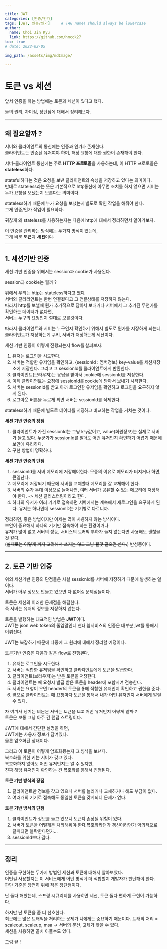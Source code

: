 ```yaml
---

title: JWT
categories: [인증/인가]
tags: [JWT, 인증/인가]     # TAG names should always be lowercase
author:
  name: Choi Jin Kyu
  link: https://github.com/hmcck27
toc: true
# date: 2022-02-05

img_path: /assets/img/mdImage/

---
```



# 토큰 vs 세션

앞서 인증을 하는 방법에는 토큰과 세션이 있다고 했다.  

둘의 원리, 차이점, 장단점에 대해서 정리해보자.  

---

## 왜 필요할까 ?

서버와 클라이언트의 통신에는 인증과 인가가 존재한다.  
클라이언트는 인증된 유저여야 하며, 해당 요청에 대한 권한이 존재해야 한다.    

서버-클라이언트 통신에는 주로 **HTTP 프로토콜**을 사용하는데, 이 HTTP 프로토콜은 **stateless**하다.  

stateful하다는 것은 요청을 보낸 클라이언트의 속성을 저장하고 있다는 의미이다.  
반대로 stateless라는 뜻은 기본적으로 http통신에 아무런 조치를 하지 않으면 서버는 누가 요청을 보냈는지 모른다는 의미이다.  

stateless하기 때문에 누가 요청을 보냈는지 별도로 확인 작업을 해줘야 한다.  
그게 인증/인가 작업이 필요하다.  

귀찮게 왜 stateless를 사용하는지는 다음에 http에 대해서 정리하면서 알아가보자.  

이 인증을 관리하는 방식에는 두가지 방식이 있는데,  
그게 바로 **토큰**과 **세션**이다.

---

## 1. 세션기반 인증

세션 기반 인증을 위해서는 session과 cookie가 사용된다.  

session과 cookie는 뭘까 ?  

위에서 우리는 http는 stateless하다고 했다.  
서버와 클라리언트는 한번 연결됬다고 그 연결상태를 저장하지 않는다.  
따라서 http를 보낼때 뭔가 추가적으로 담아서 보내거나 서버에서 그 추가된 무언가를 확인하는 데이터가 없다면,  
서버는 누구의 요청인지 절대로 모를것이다.  

따라서 클라이언트와 서버는 누구인지 확인하기 위해서 별도로 뭔가를 저장하게 되는데,  
클라이언트가 저장하는게 쿠키, 서버가 저장하는게 세션이다.  

세션 기반 인증이 어떻게 진행되는지 flow를 살펴보자.  

1. 유저는 로그인을 시도한다.
2. 서버는 적합한 유저임을 확인하고, {sessionId : 멤버정보} key-value를 세션저장소에 저장한다. 그리고 그 sessionId를 클라이언트에게 반환한다.    
3. 클라이언트(브라우저)는 응답을 받아서 cookie에 sessionId를 저장한다.  
4. 이제 클라이언트는 요청에 sessionId를 cookie에 담아서 보내기 시작한다.
5. 서버는 sessionId를 받고 아까 로그인한 유저임을 확인하고 로그인을 요구하지 않게 된다.  
6. 로그아웃 버튼을 누르게 되면 서버는 sessionId를 삭제한다. 

stateless하기 때문에 별도로 데이터를 저장하고 비교하는 작업을 거치는 것이다.

**세션 기반 인증의 장점**  
1. 클라이언트가 가진 sessionId는 그냥 key값이고, value(회원정보)는 실제로 서버가 들고 있다. 누군가가 sessionId를 알아도 어떤 유저인지 확인하기 어렵기 때문에 보안에 유리하다.
2. 구현 방법이 명확하다. 

**세션 기반 인증의 단점**
1. sessionId를 서버 메모리에 저장해야한다. 모종의 이유로 메모리가 터지거나 하면, 큰일난다.
2. 메모리에 저장되기 때문에 서버를 교체할때 메모리를 잘 교체해야 한다.
3. 서버의 수가 두대 이상으로 늘어나면, 여러 서버가 공유할 수 있는 메모리에 저장해야 한다. -> 세션 클러스터링이라고 한다.  
4. 하나의 유저가 여러 기기로 접속하면 서버에서는 계속해서 재로그인을 요구하게 된다. 유저는 하나인데 sessionID는 기기별로 다르니까.

정리하면, 좋은 방법이지만 이제는 많이 사용하지 않는 방식이다.   
보안이 중요해서 하나의 기기만 접속해야 하는 환경이거나   
유저가 많이 없고 서버의 성능, 서비스의 트래픽 부하가 늘지 않는다면 사용해도 괜찮을것 같다.  
(~~실제로는 이렇게 까지 고려해서 쓰지는 않고 그냥 될것 같으면 쓴다.~~) 반성중이다.

---

## 2. 토큰 기반 인증

위의 세션기반 인증의 단점들은 사실 sessionId를 서버에 저장하기 때문에 발생하는 일이다.  
서버가 아무 정보도 안들고 있으면 다 없어질 문제점들이다.  

토큰은 세션의 이러한 문제점을 해결한다.  
즉 서버는 유저의 정보를 저장하지 않는다.  

토큰을 발행하는 대표적인 방법은 **JWT**이다.  
JWT는 json web token의 줄임말인데 현대 웹서비스의 인증은 대부분 jwt를 통해서 이뤄진다.  

JWT는 복잡하기 때문에 나중에 그 원리에 대해서 정리할 예정이다.  

토큰기반 인증은 다음과 같은 flow로 진행횐다.  

1. 유저는 로그인을 시도한다.
2. 서버는 적합한 유저임을 확인하고 클라이언트에게 토큰을 발급한다.
3. 클라이언트(브라우저)는 받은 토큰을 저장한다.
4. 클라이언트는 매 요청시 발급 받은 토큰을 header에 포함시켜 전송한다.  
5. 서버는 요청이 오면 header의 토큰을 통해 적합한 유저인지 확인하고 권한을 준다.  
6. 앞으로 클라이언트는 매 요청마다 토큰을 통해서 내가 어떤 유저인지 서버에게 알릴 수 있다.

자 여기서 생기는 의문은 서버는 토큰을 보고 어떤 유저인지 어떻게 알까 ?  
토큰은 보통 그냥 아주 긴 랜덤 스트링이다.  

JWT에 대해서 간단한 설명을 하면,  
JWT에는 사용자 정보가 담겨있다.  
물론 암호화된 상태이다.  

그리고 이 토큰이 어떻게 암호화됬는지 그 방식을 보낸다.  
복호화를 위한 키는 서버가 갖고 있다.  
복호화하지 않아도 어떤 유저인지는 알 수 있지만,  
진짜 해당 유저인지 확인하는 건 복호화를 통해서 진행된다.  

**토큰 기반 방식의 장점**
1. 클라이언트만 정보를 갖고 있으니 서버를 늘리거나 교체하거나 해도 부담이 없다.
2. 여러개의 기기로 접속해도 동일한 토큰을 갖게되니 문제가 없다.

**토큰 기반 방식의 단점**
1. 클라이언트가 정보를 들고 있으니 토큰이 손상될 위험이 있다.
2. 서버가 토큰을 어떻게든 처리해줘야 한다.복호화라던가 갱신이라던가 악의적으로 탈취되면 블락한다던가...
3. sessionId보다 길다.

---

## 정리

인증을 구현하는 두가지 방법인 세션과 토큰에 대해서 알아보았다.  
어떤걸 사용할지는 이 서비스에게 어떤 방식이 더 적합할지 개발자가 판단해야 한다.  
판단 기준은 당연히 위에 적은 장단점이다.  

난 둘다 해봤는데, 스프링 시큐리티를 사용하면 세션, 토큰 둘다 편하게 구현이 가능하다.  

하지만 난 토큰을 좀 더 선호한다.  
최근에는 많은 트래픽을 처리하는 문제가 나에게는 중요하기 때문이다.
트래픽 처리 = scaleout, scaleup, msa -> 서버의 분산, 교체가 잦을 수 있다.  
세션을 사용하면 골치 아플수도 있다.  

그럼 끝 !